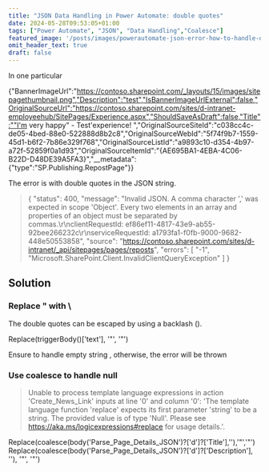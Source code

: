 ```yaml
---
title: "JSON Data Handling in Power Automate: double quotes"
date: 2024-05-28T09:53:05+01:00
tags: ["Power Automate", "JSON", "Data Handling","Coalesce"]
featured_image: '/posts/images/powerautomate-json-error-how-to-handle-double-quotes/body_action.png'
omit_header_text: true
draft: false
---
```


In one particular 

{"BannerImageUrl":"https://contoso.sharepoint.com/_layouts/15/images/sitepagethumbnail.png","Description":"test","IsBannerImageUrlExternal":false,"OriginalSourceUrl":"https://contoso.sharepoint.com/sites/d-intranet-employeehub/SitePages/Experience.aspx","ShouldSaveAsDraft":false,"Title":""I'm very happy" - Test'experience! ","OriginalSourceSiteId":"c038cc4c-de05-4bed-88e0-522888d8b2c8","OriginalSourceWebId":"5f74f9b7-1559-45d1-b6f2-7b86e329f768","OriginalSourceListId":"a9893c10-d354-4b97-a72f-52859f0a1d93","OriginalSourceItemId":"{AE695BA1-4EBA-4C06-B22D-D48DE39A5FA3}","__metadata":{"type":"SP.Publishing.RepostPage"}}

The error is with double quotes in the JSON string.

>{
  "status": 400,
  "message": "Invalid JSON. A comma character ',' was expected in scope 'Object'. Every two elements in an array and properties of an object must be separated by commas.\r\nclientRequestId: ef86ef11-4817-43e9-ab55-92bee266232c\r\nserviceRequestId: a1793fa1-f0fb-9000-9682-448e50553858",
  "source": "https://contoso.sharepoint.com/sites/d-intranet/_api/sitepages/pages/reposts",
  "errors": [
    "-1",
    "Microsoft.SharePoint.Client.InvalidClientQueryException"
  ]
}

## Solution

### Replace " with  \
The double quotes can be escaped by using a backlash (\).

Replace(triggerBody()['text'], '"', '\"')

Ensure to handle empty string , otherwise, the error will be thrown

### Use coalesce to handle null
> Unable to process template language expressions in action 'Create_News_Link' inputs at line '0' and column '0': 'The template language function 'replace' expects its first parameter 'string' to be a string. The provided value is of type 'Null'. Please see https://aka.ms/logicexpressions#replace for usage details.'.

Replace(coalesce(body('Parse_Page_Details_JSON')?['d']?['Title'],''),'"','\"')
Replace(coalesce(body('Parse_Page_Details_JSON')?['d']?['Description'], ''), '"', '\"')

